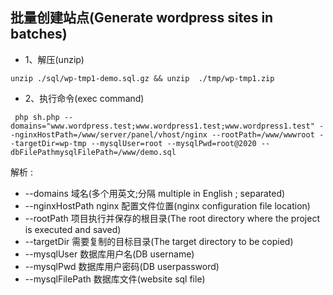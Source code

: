 ## 批量创建站点(Generate wordpress sites in batches)

- 1、解压(unzip)

~~~
unzip ./sql/wp-tmp1-demo.sql.gz && unzip  ./tmp/wp-tmp1.zip 
~~~

- 2、执行命令(exec command)

~~~
 php sh.php --domains="www.wordpress.test;www.wordpress1.test;www.wordpress1.test" --nginxHostPath=/www/server/panel/vhost/nginx --rootPath=/www/wwwroot --targetDir=wp-tmp --mysqlUser=root --mysqlPwd=root@2020 --dbFilePathmysqlFilePath=/www/demo.sql
~~~

解析 :

- --domains 域名(多个用英文;分隔 multiple in English ; separated)
- --nginxHostPath nginx 配置文件位置(nginx configuration file location)
- --rootPath 项目执行并保存的根目录(The root directory where the project is executed and saved)
- --targetDir 需要复制的目标目录(The target directory to be copied)
- --mysqlUser 数据库用户名(DB username)
- --mysqlPwd 数据库用户密码(DB userpassword)
- --mysqlFilePath 数据库文件(website sql file)



